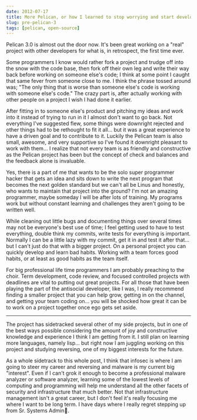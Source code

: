 ```yaml
---
date: 2012-07-17
title: More Pelican, or how I learned to stop worrying and start developing with others.
slug: pre-pelican-3
tags: [pelican, open-source]
---
```


Pelican 3.0 is almost out the door now. It's been great working on a "real" project with other developers for what is, in retrospect, the first time ever.

Some programmers I know would rather fork a project and trudge off into the snow with the code base, then fork off their own leg and write their way back before working on someone else's code; I think at some point I caught that same fever from someone close to me. I think the phrase tossed around was; "The only thing that is worse than someone else's code is working with someone else's code." The crazy part is, after actually working with other people on a project I wish I had done it earlier.

After fitting in to someone else's product and pitching my ideas and work into it instead of trying to run in it I almost don't want to go back. Not everything I've suggested flew, some things were downright rejected and other things had to be rethought to fit it all… but it was a great experience to have a driven goal and to contribute to it. Luckily the Pelican team is also small, awesome, and very supportive so I've found it downright pleasant to work with them… I realize that not every team is as friendly and constructive as the Pelican project has been but the concept of check and balances and the feedback alone is invaluable.

Yes, there is a part of me that wants to be the solo super programmer hacker that gets an idea and sits down to write the next program that becomes the next golden standard but we can't all be Linus and honestly, who wants to maintain that project into the ground? I'm not an amazing programmer, maybe someday I will be after lots of training. My programs work but without constant learning and challenges they aren't going to be written well.

While cleaning out little bugs and documenting things over several times may not be everyone's best use of time; I feel getting used to have to test everything, double think my commits, write tests for everything is important. Normally I can be a little lazy with my commit, get it in and test it after that… but I can't just do that with a bigger project. On a personal project you can quickly develop and learn bad habits. Working with a team forces good habits, or at least as good habits as the team itself.

For big professional life time programmers I am probably preaching to the choir. Term development, code review, and focused controlled projects with deadlines are vital to putting out great projects. For all those that have been playing the part of the antisocial developer, like I was, I really recommend finding a smaller project that you can help grow, getting in on the channel, and getting your team coding on… you will be shocked how great it can be to work on a project together once ego gets set aside.

* * * * * * * * * *

The project has sidetracked several other of my side projects, but in one of the best ways possible considering the amount of joy and constructive knowledge and experience I think I am getting from it. I still plan on learning more languages, namely lisp… but right now I am juggling working on this project and studying reversing, one of my biggest interests for the future.

As a whole sidetrack to this whole post, I think that infosec is where I am going to steer my career and reversing and malware is my current big "interest". Even if I can't grok it enough to become a professional malware analyzer or software analyzer, learning some of the lowest levels of computing and programming will help me understand all the other facets of security and infrastructure that much better. Not that infrastructure management isn't a great career, but I don't feel it's really focusing me where I want to be long term. I have days where I really regret stepping up from Sr. Systems Admin.

